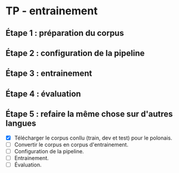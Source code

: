 # TP - entrainement

## Étape 1 : préparation du corpus

## Étape 2 : configuration de la pipeline

## Étape 3 : entrainement

## Étape 4 : évaluation

## Étape 5 : refaire la même chose sur d'autres langues

- [x] Télécharger le corpus conllu (train, dev et test) pour le polonais.
- [ ] Convertir le corpus en corpus d'entrainement.
- [ ] Configuration de la pipeline.
- [ ] Entrainement.
- [ ] Évaluation.
